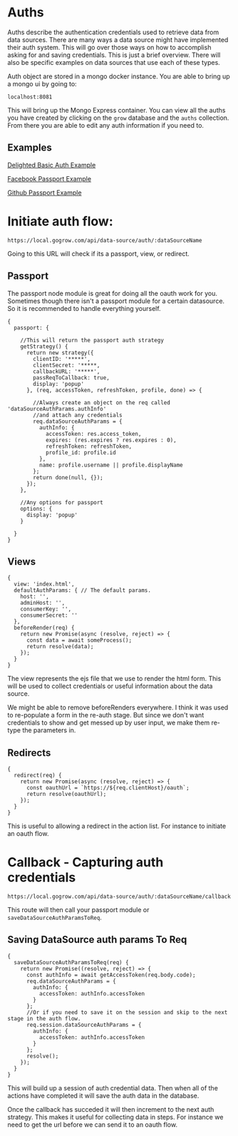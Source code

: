# Auths

Auths describe the authentication credentials used to retrieve data from data sources. There are many ways a data source might have implemented their auth system. This will go over those ways on how to accomplish asking for and saving credentials. This is just a brief overview. There will also be specific examples on data sources that use each of these types.

Auth object are stored in a mongo docker instance. You are able to bring up a mongo ui by going to:

`localhost:8081`

This will bring up the Mongo Express container. You can view all the auths you have created by clicking on the `grow` database and the `auths` collection. From there you are able to edit any auth information if you need to.

## Examples

[Delighted Basic Auth Example](../../src/express/dataSources/Delighted/authStrategies.js)

[Facebook Passport Example](../../src/express/dataSources/Facebook/authStrategies.js)

[Github Passport Example](../../src/express/dataSources/Github/authStrategies.js)

# Initiate auth flow:

`https://local.gogrow.com/api/data-source/auth/:dataSourceName`

Going to this URL will check if its a passport, view, or redirect.

## Passport

The passport node module is great for doing all the oauth work for you. Sometimes though there isn't a passport module for a certain datasource. So it is recommended to handle everything yourself.

```
{
  passport: {

    //This will return the passport auth strategy
    getStrategy() {
      return new strategy({
        clientID: '*****',
        clientSecret: '*****,
        callbackURL: '*****',
        passReqToCallback: true,
        display: 'popup'
      }, (req, accessToken, refreshToken, profile, done) => {

        //Always create an object on the req called 'dataSourceAuthParams.authInfo'
        //and attach any credentials
        req.dataSourceAuthParams = {
          authInfo: {
            accessToken: res.access_token,
            expires: (res.expires ? res.expires : 0),
            refreshToken: refreshToken,
            profile_id: profile.id
          },
          name: profile.username || profile.displayName
        };
        return done(null, {});
      });
    },

    //Any options for passport
    options: {
      display: 'popup'
    }

  }
}
```
## Views

```
{
  view: 'index.html',
  defaultAuthParams: { // The default params.
    host: '',
    adminHost: '',
    consumerKey: '',
    consumerSecret: ''
  },
  beforeRender(req) {
    return new Promise(async (resolve, reject) => {
      const data = await someProcess();
      return resolve(data);
    });
  }
}
```

The view represents the ejs file that we use to render the html form. This will be used to collect credentials or useful information about the data source.

We might be able to remove beforeRenders everywhere. I think it was used to re-populate a form in the re-auth stage. But since we don't want credentials to show and get messed up by user input, we make them re-type the parameters in. 

## Redirects

```
{
  redirect(req) {
    return new Promise(async (resolve, reject) => {
      const oauthUrl = `https://${req.clientHost}/oauth`;
      return resolve(oauthUrl);
    });
  }
}
```

This is useful to allowing a redirect in the action list. For instance to initiate an oauth flow.

# Callback - Capturing auth credentials

`https://local.gogrow.com/api/data-source/auth/:dataSourceName/callback`

This route will then call your passport module or `saveDataSourceAuthParamsToReq`.

## Saving DataSource auth params To Req

```
{
  saveDataSourceAuthParamsToReq(req) {
    return new Promise((resolve, reject) => {
      const authInfo = await getAccessToken(req.body.code);
      req.dataSourceAuthParams = {
        authInfo: {
          accessToken: authInfo.accessToken
        }
      };
      //Or if you need to save it on the session and skip to the next stage in the auth flow.
      req.session.dataSourceAuthParams = {
        authInfo: {
          accessToken: authInfo.accessToken
        }
      };
      resolve();
    });
  }
}
```

This will build up a session of auth credential data. Then when all of the actions have completed it will save the auth data in the database.

Once the callback has succeded it will then increment to the next auth strategy. This makes it useful for collecting data in steps. For instance we need to get the url before we can send it to an oauth flow.